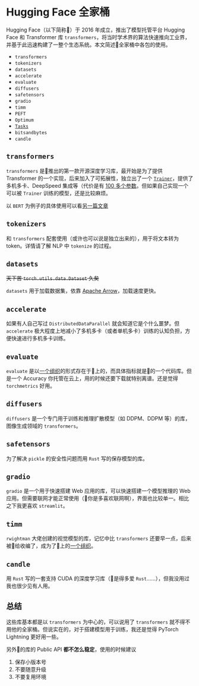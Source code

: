 # Hugging Face 全家桶

Hugging Face（以下简称🤗）于 2016 年成立，推出了模型托管平台 Hugging Face 和 Transformer 库 `transformers`，将当时学术界的算法快速推向工业界，并基于此迅速构建了一整个生态系统。本文简述🤗全家桶中各包的使用。

- `transformers`
- `tokenizers`
- `datasets`
- `accelerate`
- `evaluate`
- `diffusers`
- `safetensors`
- `gradio`
- `timm`
- `PEFT`
- `Optimum`
- [`Tasks`](https://huggingface.co/tasks)
- `bitsandbytes`
- `candle`

## `transformers`

`transformers` 是🤗推出的第一款开源深度学习库，最开始是为了提供 Transformer 的一个实现，后来加入了可拓展性，独立出了一个 [`Trainer`](https://huggingface.co/docs/transformers/main_classes/trainer)，提供了多机多卡、DeepSpeed 集成等（代价是有 [100 多个参数](https://huggingface.co/docs/transformers/v4.44.0/en/main_classes/trainer#transformers.TrainingArguments)。但如果自己实现一个可以被 `Trainer` 训练的模型，还是比较麻烦。

以 `BERT` 为例子的具体使用可以看[另一篇文章](../../../../Research/MultiModal/Huggingface-transformers.md)

## `tokenizers`

和 `transformers` 配套使用（或许也可以说是独立出来的），用于将文本转为 token。详情请了解 NLP 中 `tokenize` 的过程。

## `datasets`

~~天下苦 `torch.utils.data.Dataset` 久矣~~

`datasets` 用于加载数据集，依靠 [Apache Arrow](https://arrow.apache.org/)，加载速度更快。

## `accelerate`

如果有人自己写过 `DistributedDataParallel` 就会知道它是个什么噩梦。但 `accelerate` 极大程度上地减小了多机多卡（或者单机多卡）训练的认知负担，方便快速进行多机多卡训练。

## `evaluate`

`evaluate` 是以[一个组织](https://huggingface.co/evaluate-metric)的形式存在于🤗上的，而具体指标就是🤗的一个代码库。但是一个 Accuracy 你托管在云上，用的时候还要下载就特别离谱。还是觉得 `torchmetrics` 好用。

## `diffusers`

`diffusers` 是一个专门用于训练和推理扩散模型（如 DDPM、DDPM 等）的库，图像生成领域的 `transformers`。

## `safetensors`

为了解决 `pickle` 的安全性问题而用 `Rust` 写的保存模型的库。

## `gradio`

`gradio` 是一个用于快速搭建 Web 应用的库，可以快速搭建一个模型推理的 Web 应用。但需要联网才能正常使用（🤗你是多喜欢联网啊），界面也比较单一。相比之下我更喜欢 `streamlit`。

## `timm`

`rwightman` 大佬创建的视觉模型的库，记忆中比 `transformers` 还要早一点，后来被🤗给收编了，成为了🤗上的[一个组织](https://huggingface.co/timm)。

## `candle`

用 `Rust` 写的一套支持 CUDA 的深度学习库（🤗是得多爱 `Rust`……），但我没用过我也很少见有人用。

## 总结

这些库基本都是以 `transformers` 为中心的，可以说用了 `transformers` 就不得不用他的全家桶。但说实在的，对于搭建模型用于训练，我还是觉得 PyTorch Lightning 更好用一些。

另外🤗的库的 Public API **都不怎么稳定**，使用的时候建议

1. 保存小版本号
2. 不要随意升级
3. 不要复用环境
